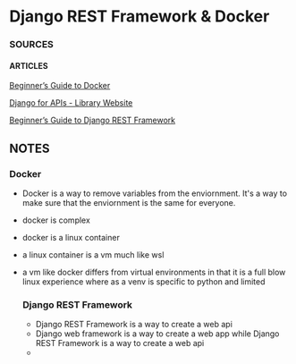 # Django REST Framework & Docker

### SOURCES
<!-- #### VIDEOS
[]()
[]()
[]() -->

#### ARTICLES
[Beginner’s Guide to Docker](https://wsvincent.com/beginners-guide-to-docker/)

[Django for APIs - Library Website](https://djangoforapis.com/library-website-and-api/)

[Beginner’s Guide to Django REST Framework](https://wsvincent.com/official-django-rest-framework-tutorial-beginners-guide)

## NOTES
### Docker
- Docker is a way to remove variables from the enviornment. It's a way to make sure that the enviornment is the same for everyone.
- docker is complex 
- docker is a linux container
- a linux container is a vm much like wsl
- a vm like docker differs from virtual environments in that it is a full blow linux experience where as a venv is specific to python and limited
  
  ### Django REST Framework
  - Django REST Framework is a way to create a web api
  - Django web framework is a way to create a web app while Django REST Framework is a way to create a web api
  - 